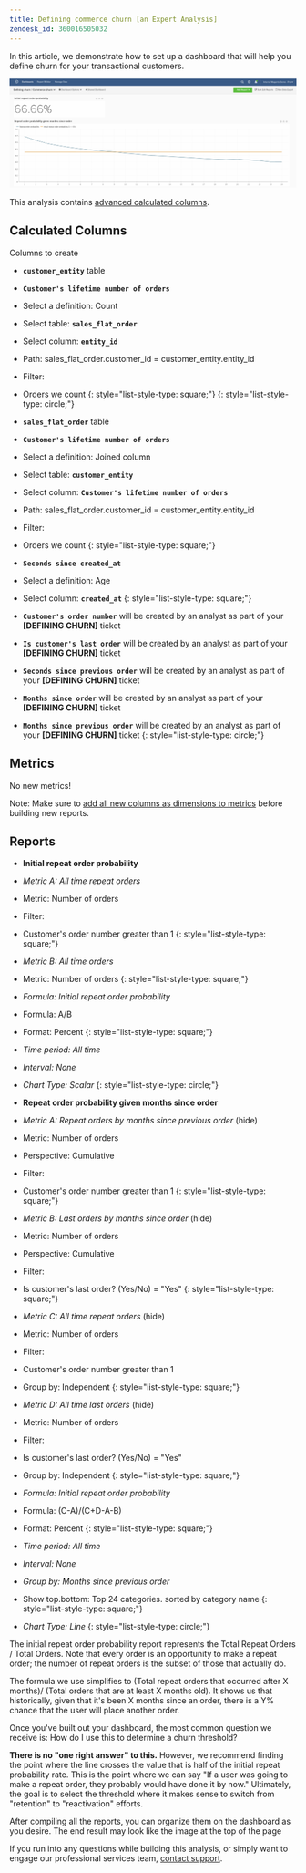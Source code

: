 ```yaml
---
title: Defining commerce churn [an Expert Analysis]
zendesk_id: 360016505032
---
```


In this article, we demonstrate how to set up a dashboard that will help you define churn for your transactional customers.

![](../../assets/2017-02-07_1356.png)

This analysis contains [advanced calculated columns](../data-warehouse-mgr/adv-calc-columns.md).

## Calculated Columns

Columns to create

* <span class="wysiwyg-color-blue">**`customer_entity`**</span> table
* <span class="wysiwyg-color-blue">**`Customer's lifetime number of orders`**</span>
* Select a definition: Count
* Select table: <span class="wysiwyg-color-blue">**`sales_flat_order`**</span>
* Select column: <span class="wysiwyg-color-blue">**`entity_id`**</span>
* Path: sales_flat_order.customer_id = customer_entity.entity_id
* Filter:
* Orders we count
{: style="list-style-type: square;"}
{: style="list-style-type: circle;"}

* <span class="wysiwyg-color-blue">**`sales_flat_order`**</span> table
* <span class="wysiwyg-color-blue">**`Customer's lifetime number of orders`**</span>
* Select a definition: Joined column
* Select table: <span class="wysiwyg-color-blue">**`customer_entity`**</span>
* Select column: <span class="wysiwyg-color-blue">**`Customer's lifetime number of orders`**</span>
* Path: sales_flat_order.customer_id = customer_entity.entity_id
* Filter:
* Orders we count
{: style="list-style-type: square;"}

* <span class="wysiwyg-color-blue">**`Seconds since created_at`**</span>
* Select a definition: Age
* Select column: <span class="wysiwyg-color-blue">**`created_at`**</span>
{: style="list-style-type: square;"}

* <span class="wysiwyg-color-blue">**`Customer's order number`**</span> will be created by an analyst as part of your **[DEFINING CHURN]** ticket
* <span class="wysiwyg-color-blue">**`Is customer's last order`**</span> will be created by an analyst as part of your **[DEFINING CHURN]** ticket
* <span class="wysiwyg-color-blue">**`Seconds since previous order`**</span> will be created by an analyst as part of your **[DEFINING CHURN]** ticket
* <span class="wysiwyg-color-blue">**`Months since order`**</span> will be created by an analyst as part of your **[DEFINING CHURN]** ticket
* <span class="wysiwyg-color-blue">**`Months since previous order`**</span> will be created by an analyst as part of your **[DEFINING CHURN]** ticket
{: style="list-style-type: circle;"}

## Metrics

No new metrics!

Note: Make sure to [add all new columns as dimensions to metrics](../data-warehouse-mgr/manage-data-dimensions-metrics.md) before building new reports.

## Reports

* **Initial repeat order probability**
* *Metric A: All time repeat orders*
* Metric: Number of orders
* Filter:
* Customer's order number greater than 1
{: style="list-style-type: square;"}

* *Metric B: All time orders*
* Metric: Number of orders
{: style="list-style-type: square;"}

* *Formula: Initial repeat order probability*
* Formula: A/B
* Format: Percent
{: style="list-style-type: square;"}

* *Time period: All time*
* *Interval: None*
* *Chart Type: Scalar*
{: style="list-style-type: circle;"}

* **Repeat order probability given months since order**
* *Metric A: Repeat orders by months since previous order* (hide)
* Metric: Number of orders
* Perspective: Cumulative
* Filter:
* Customer's order number greater than 1
{: style="list-style-type: square;"}

* *Metric B: Last orders by months since order* (hide)
* Metric: Number of orders
* Perspective: Cumulative
* Filter:
* Is customer's last order? (Yes/No) = "Yes"
{: style="list-style-type: square;"}

* *Metric C: All time repeat orders* (hide)
* Metric: Number of orders
* Filter:
* Customer's order number greater than 1

* Group by: Independent
{: style="list-style-type: square;"}

* *Metric D: All time last orders* (hide)
* Metric: Number of orders
* Filter:
* Is customer's last order? (Yes/No) = "Yes"

* Group by: Independent
{: style="list-style-type: square;"}

* *Formula: Initial repeat order probability*
* Formula: (C-A)/(C+D-A-B)
* Format: Percent
{: style="list-style-type: square;"}

* *Time period: All time*
* *Interval: None*
* *Group by: Months since previous order*
* Show top.bottom: Top 24 categories. sorted by category name
{: style="list-style-type: square;"}

* *Chart Type: Line*
{: style="list-style-type: circle;"}

The initial repeat order probability report represents the Total Repeat Orders / Total Orders. Note that every order is an opportunity to make a repeat order; the number of repeat orders is the subset of those that actually do.

The formula we use simplifies to (Total repeat orders that occurred after X months)/ (Total orders that are at least X months old). It shows us that historically, given that it's been X months since an order, there is a Y% chance that the user will place another order.

Once you\'ve built out your dashboard, the most common question we receive is: How do I use this to determine a churn threshold?

**There is no \"one right answer\" to this.** However, we recommend finding the point where the line crosses the value that is half of the initial repeat probability rate. This is the point where we can say "If a user was going to make a repeat order, they probably would have done it by now." Ultimately, the goal is to select the threshold where it makes sense to switch from "retention" to "reactivation" efforts.

After compiling all the reports, you can organize them on the dashboard as you desire. The end result may look like the image at the top of the page

If you run into any questions while building this analysis, or simply want to engage our professional services team, [contact support](../../getting-started/support.md).